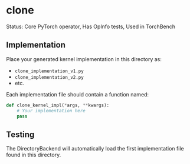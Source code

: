 # clone

Status: Core PyTorch operator, Has OpInfo tests, Used in TorchBench

## Implementation

Place your generated kernel implementation in this directory as:
- `clone_implementation_v1.py`
- `clone_implementation_v2.py`
- etc.

Each implementation file should contain a function named:
```python
def clone_kernel_impl(*args, **kwargs):
    # Your implementation here
    pass
```

## Testing

The DirectoryBackend will automatically load the first implementation file found in this directory.

